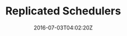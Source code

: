 ---
date: "2016-07-03T04:02:20Z"
title: "Replicated Schedulers"
description: "Choosing the right scheduler"
weight: "105"
index: docs/overview
---